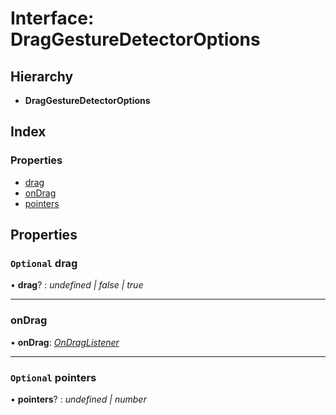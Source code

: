 # Interface: DragGestureDetectorOptions

## Hierarchy

* **DragGestureDetectorOptions**

## Index

### Properties

* [drag](draggesturedetectoroptions.md#optional-drag)
* [onDrag](draggesturedetectoroptions.md#ondrag)
* [pointers](draggesturedetectoroptions.md#optional-pointers)

## Properties

### `Optional` drag

• **drag**? : *undefined | false | true*

___

###  onDrag

• **onDrag**: *[OnDragListener](../README.md#ondraglistener)*

___

### `Optional` pointers

• **pointers**? : *undefined | number*
